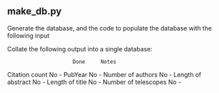 make_db.py
----------

Generate the database, and the code to populate the database with the following input

Collate the following output into a single database:

                         Done     Notes

Citation count           No       -
PubYear                  No       -
Number of authors        No       -
Length of abstract       No       -
Length of title          No       -
Number of telescopes     No       -
